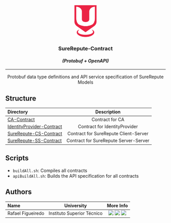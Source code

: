 <p align="center">
    <img src="./../sureThing.png" width="70" height="100" alt="CROSS Logo"/>
</p>

<h3 align="center">SureRepute-Contract</i></h3>
<h4 align="center"><i>(Protobuf + OpenAPI)</i></h4>

---

<p align = "center">Protobuf data type definitions and API service specification of SureRepute Models </p>

## Structure

| Directory                                              |              Description              |
|:-------------------------------------------------------|:-------------------------------------:|
| [CA-Contract](CA-Contract)                             |            Contract for CA            |
| [IdentityProvider-Contract](IdentityProvider-Contract) |     Contract for IdentityProvider     |
| [SureRepute-CS-Contract](SureRepute-CS-Contract)       | Contract for SureRepute Client-Server |
| [SureRepute-SS-Contract](SureRepute-SS-Contract)       | Contract for SureRepute Server-Server |

## Scripts

- `buildAll.sh`: Compiles all contracts
- `apiBuildAll.sh`: Builds the API specification for all contracts

## Authors

| Name              |         University         |                                                                                                                                                                             More Info                                                                                                                                                                             |
|:------------------|:--------------------------:|:-----------------------------------------------------------------------------------------------------------------------------------------------------------------------------------------------------------------------------------------------------------------------------------------------------------------------------------------------------------------:|
| Rafael Figueiredo | Instituto Superior Técnico | [<img src="https://i.ibb.co/brG8fnX/mail-6.png" width="17">](mailto:rafafigoalexandre@gmail.com "rafafigoalexandre@gmail.com") [<img src="https://github.githubassets.com/favicon.ico" width="17">](https://github.com/rafafigo "rafafigo") [<img src="https://i.ibb.co/TvQPw7N/linkedin-logo.png" width="17">](https://www.linkedin.com/in/rafafigo/ "rafafigo") |